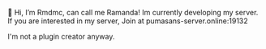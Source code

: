 👋 Hi, I’m Rmdmc, can call me Ramanda!
Im currently developing my server.
If you are interested in my server,
Join at pumasans-server.online:19132

I'm not a plugin creator anyway.
